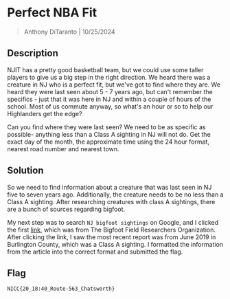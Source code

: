 # Perfect NBA Fit

> Anthony DiTaranto | 10/25/2024

## Description

NJIT has a pretty good basketball team, but we could use some taller players to give us a big step in the right direction. We heard there was a creature in NJ who is a perfect fit, but we've got to find where they are. We heard they were last seen about 5 - 7 years ago, but can't remember the specifics - just that it was here in NJ and within a couple of hours of the school. Most of us commute anyway, so what's an hour or so to help our Highlanders get the edge?

Can you find where they were last seen? We need to be as specific as possible- anything less than a Class A sighting in NJ will not do. Get the exact day of the month, the approximate time using the 24 hour format, nearest road number and nearest town.

## Solution

So we need to find information about a creature that was last seen in NJ five to seven years ago. Additionally, the creature needs to be no less than a Class A sighting. After researching creatures with class A sightings, there are a bunch of sources regarding bigfoot.

My next step was to search `NJ bigfoot sightings` on Google, and I clicked the first [link](https://www.bfro.net/GDB/state_listing.asp?state=nj), which was from The Bigfoot Field Researchers Organization. After clicking the link, I saw the most recent report was from June 2019 in Burlington County, which was a Class A sighting. I formatted the information from the article into the correct format and submitted the flag.

## Flag

`NICC{20_18:40_Route-563_Chatsworth}`